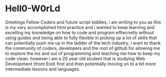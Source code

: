 # Hell0-W0rLd
Greetings Fellow Coders and future script kiddies, i am writing to you as this is my very accomplished html practice and i wanted to keep learning and excelling my knowledge on how to code and program effiecnetly without using guides and being able to fully flexible in picking up a lot of skills that can potentially push me up in the ladder of the tech industry, i want to thank the community of coders, developers and the root of github for allowing me to explore the ins and out of programming and teaching me how to keep my code clean. however i am a 20 year old student that is studying Web Development (front End) first and then potentially moving on to a bit more intermediate lessons and languages.
